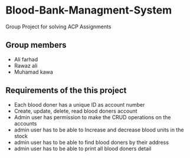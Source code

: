 # Blood-Bank-Managment-System
Group Project for solving ACP Assignments 


## Group members
- Ali farhad
- Rawaz ali
- Muhamad kawa


## Requirements of the this project

- Each blood doner has a unique ID as account number
- Create, update, delete, read blood doners account
- Admin user has permission to make the CRUD operations on the accounts
- admin user has to be able to Increase and decrease blood units in the stock
- admin user has to be able to find blood doners by their address
- admin user has to be able to print all blood doners detail
